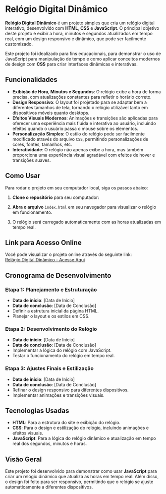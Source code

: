 # Relógio Digital Dinâmico

**Relógio Digital Dinâmico** é um projeto simples que cria um relógio digital interativo, desenvolvido com **HTML**, **CSS** e **JavaScript**. O principal objetivo deste projeto é exibir a hora, minutos e segundos atualizados em tempo real, com um design responsivo e dinâmico, que pode ser facilmente customizado.

Este projeto foi idealizado para fins educacionais, para demonstrar o uso de JavaScript para manipulação de tempo e como aplicar conceitos modernos de design com **CSS** para criar interfaces dinâmicas e interativas.

## Funcionalidades

- **Exibição de Hora, Minutos e Segundos**: O relógio exibe a hora de forma precisa, com atualizações constantes para refletir o horário correto.
- **Design Responsivo**: O layout foi projetado para se adaptar bem a diferentes tamanhos de tela, tornando o relógio utilizável tanto em dispositivos móveis quanto desktops.
- **Efeitos Visuais Modernos**: Animações e transições são aplicadas para oferecer uma experiência mais fluida e interativa ao usuário, incluindo efeitos quando o usuário passa o mouse sobre os elementos.
- **Personalização Simples**: O estilo do relógio pode ser facilmente modificado através do arquivo `CSS`, permitindo personalizações de cores, fontes, tamanhos, etc.
- **Interatividade**: O relógio não apenas exibe a hora, mas também proporciona uma experiência visual agradável com efeitos de hover e transições suaves.

## Como Usar

Para rodar o projeto em seu computador local, siga os passos abaixo:

1. **Clone o repositório** para seu computador:  

2. **Abra o arquivo** `index.html` em seu navegador para visualizar o relógio em funcionamento.

3. O relógio será carregado automaticamente com as horas atualizadas em tempo real.

## Link para Acesso Online

Você pode visualizar o projeto online através do seguinte link:  
[Relógio Digital Dinâmico - Acesse Aqui](https://adryannluiz.github.io/relogio-dinamico/)

## Cronograma de Desenvolvimento

### Etapa 1: Planejamento e Estruturação
- **Data de início**: [Data de Início]
- **Data de conclusão**: [Data de Conclusão]
- Definir a estrutura inicial da página HTML.
- Planejar o layout e os estilos em CSS.

### Etapa 2: Desenvolvimento do Relógio
- **Data de início**: [Data de Início]
- **Data de conclusão**: [Data de Conclusão]
- Implementar a lógica do relógio com JavaScript.
- Testar o funcionamento do relógio em tempo real.

### Etapa 3: Ajustes Finais e Estilização
- **Data de início**: [Data de Início]
- **Data de conclusão**: [Data de Conclusão]
- Refinar o design responsivo para diferentes dispositivos.
- Implementar animações e transições visuais.

## Tecnologias Usadas  
- **HTML**: Para a estrutura do site e exibição do relógio.  
- **CSS**: Para o design e estilização do relógio, incluindo animações e efeitos visuais.  
- **JavaScript**: Para a lógica do relógio dinâmico e atualização em tempo real dos segundos, minutos e horas.

## Visão Geral  
Este projeto foi desenvolvido para demonstrar como usar **JavaScript** para criar um relógio dinâmico que atualiza as horas em tempo real. Além disso, o design foi feito para ser responsivo, permitindo que o relógio se ajuste automaticamente a diferentes dispositivos.


